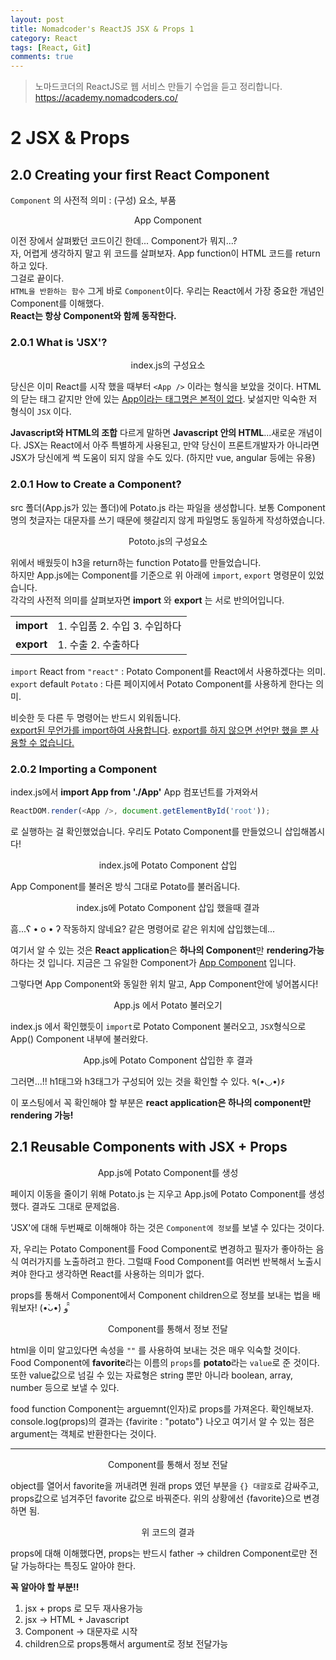 ```yaml
---
layout: post
title: Nomadcoder's ReactJS JSX & Props 1
category: React
tags: [React, Git]
comments: true
---
```


> 노마드코더의 ReactJS로 웹 서비스 만들기 수업을 듣고 정리합니다. <https://academy.nomadcoders.co/>

# 2 JSX & Props

## 2.0 Creating your first React Component

`Component` 의 사전적 의미 : (구성) 요소, 부품  

<center>
<figure>
<img src="/assets/post-img/react/nomad_react_3-2.jpg" alt="">
<figcaption>App Component</figcaption>
</figure>
</center>

이전 장에서 살펴봤던 코드이긴 한데... Component가 뭐지...?  
자, 어렵게 생각하지 말고 위 코드를 살펴보자. App function이 HTML 코드를 return 하고 있다.  
그걸로 끝이다.  
`HTML을 반환하는 함수` 그게 바로 `Component`이다. 우리는 React에서 가장 중요한 개념인 Component를 이해했다.  
**React는 항상 Component와 함께 동작한다.**

### 2.0.1 What is 'JSX'?

<center>
<figure>
<img src="/assets/post-img/react/nomad_react_3-3.jpg" alt="">
<figcaption>index.js의 구성요소</figcaption>
</figure>
</center>

당신은 이미 React를 시작 했을 때부터 `<App />` 이라는 형식을 보았을 것이다. HTML의 닫는 태그 같지만 안에 있는 <u>App이라는 태그명은 본적이 없다</u>. 낯설지만 익숙한 저 형식이 `JSX` 이다.  
  
**Javascript와 HTML의 조합** 다르게 말하면 **Javascript 안의 HTML**...새로운 개념이다. JSX는 React에서 아주 특별하게 사용된고, 만약 당신이 프론트개발자가 아니라면 JSX가 당신에게 썩 도움이 되지 않을 수도 있다. (하지만 vue, angular 등에는 유용)

### 2.0.1 How to Create a Component?

src 폴더(App.js가 있는 폴더)에 Potato.js 라는 파일을 생성합니다. 보통 Component명의 첫글자는 대문자를 쓰기 때문에 헷갈리지 않게 파일명도 동일하게 작성하였습니다.  

<center>
<figure>
<img src="/assets/post-img/react/nomad_react_3-4.jpg" alt="">
<figcaption>Pototo.js의 구성요소</figcaption>
</figure>
</center>

위에서 배웠듯이 h3을 return하는 function Potato를 만들었습니다.  
하지만 App.js에는 Component를 기준으로 위 아래에 `import`, `export` 명령문이 있었습니다.  
각각의 사전적 의미를 살펴보자면 **import** 와 **export** 는 서로 반의어입니다. 

|        |                      |
| ------ | -------------------- |
| **import** | 1. 수입품 2. 수입 3. 수입하다 |
| **export** | 1. 수출 2. 수출하다        |

`import` React from `"react"` : Potato Component를 React에서 사용하겠다는 의미.  
`export` default `Potato` : 다른 페이지에서 Potato Component를 사용하게 한다는 의미.

비슷한 듯 다른 두 명령어는 반드시 외워둡니다.  
<u>export된 무언가를 import하여 사용합니다</u>. <u>export를 하지 않으면 선언만 했을 뿐 사용할 수 없습니다.</u>

### 2.0.2 Importing a Component

index.js에서 **import App from './App'** App 컴포넌트를 가져와서 
```javascript
ReactDOM.render(<App />, document.getElementById('root'));
```
로 실행하는 걸 확인했었습니다. 우리도 Potato Component를 만들었으니 삽입해봅시다!

<center>
<figure>
<img src="/assets/post-img/react/nomad_react_3-5.jpg" alt="">
<figcaption>index.js에 Potato Component 삽입</figcaption>
</figure>
</center>

App Component를 불러온 방식 그대로 Potato를 불러옵니다.

<center>
<figure>
<img src="/assets/post-img/react/nomad_react_3-6.jpg" alt="">
<figcaption>index.js에 Potato Component 삽입 했을때 결과</figcaption>
</figure>
</center>

흠...ʕ • o • ʔ 작동하지 않네요? 같은 명령어로 같은 위치에 삽입했는데...  
  
여기서 알 수 있는 것은 **React application**은 **하나의 Component**만 **rendering가능**하다는 것 입니다. 지금은 그 유일한 Component가 <u>App Component</u> 입니다.  
  
그렇다면 App Component와 동일한 위치 말고, App Component안에 넣어봅시다!

<center>
<figure>
<img src="/assets/post-img/react/nomad_react_3-7.jpg" alt="">
<figcaption>App.js 에서 Potato 불러오기</figcaption>
</figure>
</center>

index.js 에서 확인했듯이 `import`로 Potato Component 불러오고, `JSX`형식으로 App() Component 내부에 불러왔다.

<center>
<figure>
<img src="/assets/post-img/react/nomad_react_3-8.jpg" alt="">
<figcaption>App.js에 Potato Component 삽입한 후 결과</figcaption>
</figure>
</center>

그러면...!! h1태그와 h3태그가 구성되어 있는 것을 확인할 수 있다. ٩(•◡•)۶
  
이 포스팅에서 꼭 확인해야 할 부분은 **react application은 하나의 component만 rendering 가능!**

## 2.1 Reusable Components with JSX + Props

<center>
<figure>
<img src="/assets/post-img/react/nomad_react_3-9.jpg" alt="">
<figcaption>App.js에 Potato Component를 생성</figcaption>
</figure>
</center>

페이지 이동을 줄이기 위해 Potato.js 는 지우고 App.js에 Potato Component를 생성했다. 결과도 그대로 문제없음. 

'JSX'에 대해 두번째로 이해해야 하는 것은 `Component에 정보`를 보낼 수 있다는 것이다.  

자, 우리는 Potato Component를 Food Component로 변경하고 필자가 좋아하는 음식 여러가지를 노출하려고 한다. 그럴때 Food Component를 여러번 반복해서 노출시켜야 한다고 생각하면 React를 사용하는 의미가 없다.

props를 통해서 Component에서 Component children으로 정보를 보내는 법을 배워보자! (•̀ᴗ•́) و ̑̑

<center>
<figure>
<img src="/assets/post-img/react/nomad_react_3-10.jpg" alt="">
<figcaption>Component를 통해서 정보 전달</figcaption>
</figure>
</center>

html을 이미 알고있다면 속성을 `""` 를 사용하여 보내는 것은 매우 익숙할 것이다.  
Food Component에 **favorite**라는 이름의 `props`를 **potato**라는 `value`로 준 것이다. 또한 value값으로 넘길 수 있는 자료형은 string 뿐만 아니라 boolean, array, number 등으로 보낼 수 있다.

food function Component는 arguemnt(인자)로 props를 가져온다. 확인해보자.  
console.log(props)의 결과는 {favirite : "potato"} 나오고 여기서 알 수 있는 점은 argument는 객체로 반환한다는 것이다.

---

<center>
<figure>
<img src="/assets/post-img/react/nomad_react_3-11.jpg" alt="">
<figcaption>Component를 통해서 정보 전달</figcaption>
</figure>
</center>

object를 열어서 favorite을 꺼내려면 원래 props 였던 부분을 `{} 대괄호`로 감싸주고, props값으로 넘겨주던 favorite 값으로 바꿔준다. 위의 상황에선 {favorite}으로 변경하면 됨.

<center>
<figure>
<img src="/assets/post-img/react/nomad_react_3-12.jpg" alt="">
<figcaption>위 코드의 결과</figcaption>
</figure>
</center>

props에 대해 이해했다면, props는 반드시 father -> children Component로만 전달 가능하다는 특징도 알아야 한다.

**꼭 알아야 할 부분!!**

1. jsx + props 로 모두 재사용가능
2. jsx -> HTML + Javascript
3. Component -> 대문자로 시작 
4. children으로 props통해서 argument로 정보 전달가능
